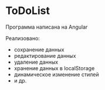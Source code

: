 # ToDoList

Программа написана на Angular

Реализовано:

- сохранение данных
- редактирование данных
- удаление данных
- хранение данных в localStorage
- динамическое изменение стилей
- и др.